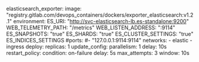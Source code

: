 

  elasticsearch_exporter:
    image: "registry.gitlab.com/devops_containers/dockers/exporter_elasticsearch:v1.2.1"
    environment:
      ES_URI: "http://svc-elasticsearch-lb.es-standalone:9200"
      WEB_TELEMETRY_PATH: "/metrics"
      WEB_LISTEN_ADDRESS: ":9114"
      ES_SNAPSHOTS: "true"
      ES_SHARDS: "true"
      ES_CLUSTER_SETTINGS: "true"
      ES_INDICES_SETTINGS
    #ports:
    #- "127.0.0.1:9114:9114"
    networks:
      - elastic
      - ingress
    deploy:
      replicas: 1
      update_config:
        parallelism: 1
        delay: 10s
      restart_policy:
        condition: on-failure
        delay: 5s
        max_attempts: 3
        window: 10s